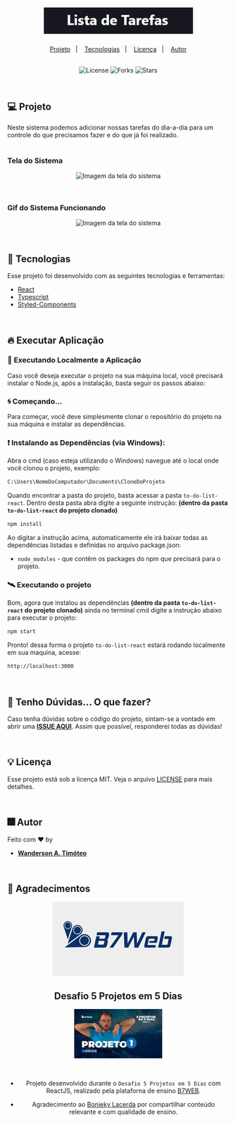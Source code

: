 <h1 align="center">
  <img alt="Logo Lista de Tarefas" 
      src=".github/logo-lista-tarefas.png">
</h1>

<div align="center">
  <a href="#-projeto">Projeto</a>&nbsp;&nbsp;&nbsp;|&nbsp;&nbsp;&nbsp;
  <a href="#-tecnologias">Tecnologias</a>&nbsp;&nbsp;&nbsp;|&nbsp;&nbsp;&nbsp;
  <a href="#-licença">Licença</a>&nbsp;&nbsp;&nbsp;|&nbsp;&nbsp;&nbsp;
  <a href="#-autor">Autor</a>
</div>

<br> 

<p align="center">
  <img  src="https://img.shields.io/static/v1?label=license&message=MIT&color=15C3D6&labelColor=000000" alt="License">
  <img src="https://img.shields.io/github/forks/Wanderson-A-Timoteo/nlw-heat-origin?label=forks&message=MIT&color=15C3D6&labelColor=000000" alt="Forks">
  <img src="https://img.shields.io/github/stars/Wanderson-A-Timoteo/nlw-heat-origin?label=stars&message=MIT&color=15C3D6&labelColor=000000" alt="Stars">
</p>

<br>

## 💻 Projeto

Neste sistema podemos adicionar nossas tarefas do dia-a-dia para um controle do que precisamos fazer e do que já foi realizado.  
<br>

### Tela do Sistema

<p align="center">
  <img alt="Imagem da tela do sistema"
       src=".github/lista-tarefas.png" 
  />
</p>
<br>

### Gif do Sistema Funcionando
<p align="center">
  <img alt="Imagem da tela do sistema"
        src=".github/lista-tarefas.gif" 
  />
</p>
<br>

## 🚀 Tecnologias

Esse projeto foi desenvolvido com as seguintes tecnologias e ferramentas:

- [React](https://pt-br.reactjs.org/)
- [Typescript](https://www.typescriptlang.org/)
- [Styled-Components](https://styled-components.com/)

<br>

## 🔥 Executar Aplicação

### 🎇 Executando Localmente a Aplicação

Caso você deseja executar o projeto na sua máquina local, você precisará instalar o Node.js, após a instalação, basta seguir os passos abaixo:

### 🌀 Começando...

Para começar, você deve simplesmente clonar o repositório do projeto na sua máquina e instalar as dependências.

### ❗️ Instalando as Dependências (via Windows):

Abra o cmd (caso esteja utilizando o Windows) navegue até o local onde você clonou o projeto, exemplo:

```sh
C:\Users\NomeDoComputador\Documents\CloneDoProjeto
```

Quando encontrar a pasta do projeto, basta acessar a pasta `to-do-list-react`. Dentro desta pasta abra digite a seguinte instrução: **(dentro da pasta `to-do-list-react` do projeto clonado)**

```sh
npm install
```

Ao digitar a instrução acima, automaticamente ele irá baixar todas as dependências listadas e definidas no arquivo package.json:

- `node_modules` - que contêm os packages do npm que precisará para o projeto.

### 🛰️ Executando o projeto

Bom, agora que instalou as dependências **(dentro da pasta `to-do-list-react` do projeto clonado)** ainda no terminal cmd digite a instrução abaixo para executar o projeto:

```sh
npm start
```

Pronto! dessa forma o projeto `to-do-list-react` estará rodando localmente em sua maquina, acesse:

```sh
http://localhost:3000
```
<br>

## 🚩 Tenho Dúvidas... O que fazer?

Caso tenha dúvidas sobre o código do projeto, sintam-se a vontade em abrir uma **[ISSUE AQUI](https://github.com/Wanderson-A-Timoteo/expense-tracker/issues)**. Assim que possível, responderei todas as dúvidas!

<br>

## 💡 Licença

Esse projeto está sob a licença MIT. Veja o arquivo [LICENSE](.github/LICENSE.md) para mais detalhes.

<br>

## 🎆 Autor

Feito com ♥ by

-  [**Wanderson A. Timóteo**](https://wanderson.tk)

<br>

## 🤝 Agradecimentos


<div align="center">
  <img alt="Logo B7WEB" 
       src=".github/logo-b7web.png" 
  />

<h2 align="center">
  Desafio 5 Projetos em 5 Dias
</h2>
<p align="center">
  <img alt="Desafio 5 Projetos em 5 Dias - Projeto 01" 
       src=".github/projeto-01.jpg"
       width="200"
  >
</p>
<br>

- Projeto desenvolvido durante o `Desafio 5 Projetos em 5 Dias` com ReactJS, realizado pela plataforna de ensino [B7WEB](https://b7web.com.br/fullstack/?ref=K40921767Y&msclkid=19c576ee8ce315d5acd514754d2e3dc6).

- Agradecimento ao [Bonieky Lacerda](https://www.instagram.com/bonieky/) por compartilhar conteúdo relevante e com qualidade de ensino.
